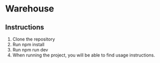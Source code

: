 # Warehouse
## Instructions
1. Clone the repository
2. Run npm install
3. Run npm run dev
4. When running the project, you will be able to find usage instructions.